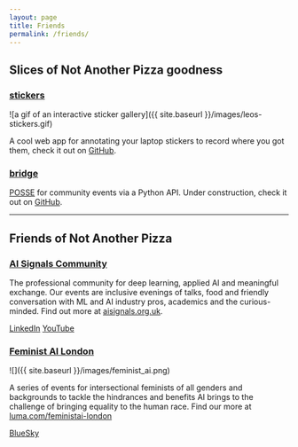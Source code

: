 ```yaml
---
layout: page
title: Friends
permalink: /friends/
---
```



## Slices of Not Another Pizza goodness

### [stickers](https://github.com/notanotherpizza/stickers)

![a gif of an interactive sticker gallery]({{ site.baseurl }}/images/leos-stickers.gif)

A cool web app for annotating your laptop stickers to record where you got them, check it out on [GitHub](https://github.com/notanotherpizza/stickers).

### [bridge](https://github.com/notanotherpizza/bridge)

[POSSE](https://indieweb.org/POSSE) for community events via a Python API. Under construction, check it out on [GitHub](https://github.com/notanotherpizza/bridge).

***

## Friends of Not Another Pizza

### [AI Signals Community](https:/aisignals.org.uk)

The professional community for deep learning, applied AI and meaningful exchange. Our events are inclusive evenings of talks, food and friendly conversation with ML and AI industry pros, academics and the curious-minded. Find out more at [aisignals.org.uk](https:/aisignals.org.uk).

[LinkedIn](https://www.linkedin.com/company/ai-signals-community)
[YouTube](https://www.youtube.com/@ai-signals-community)

### [Feminist AI London](https://luma.com/feministai-london?k=c)

![]({{ site.baseurl }}/images/feminist_ai.png)

A series of events for intersectional feminists of all genders and backgrounds to tackle the hindrances and benefits AI brings to the challenge of bringing equality to the human race. Find our more at [luma.com/feministai-london](https://luma.com/feministai-london?k=c)

[BlueSky](https://bsky.app/profile/feministai-ldn.bsky.social)